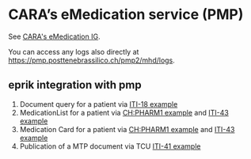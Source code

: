 # CARA’s eMedication service (PMP)

See [CARA's eMedication IG](https://cara-ch.github.io/emed-service-guide/).

You can access any logs also directly at https://pmp.posttenebrassilico.ch/pmp2/mhd/logs.

## eprik integration with pmp

1. Document query for a patient
   via [ITI-18 example](https://test.ahdis.ch/eprik-cara/index.html#/transaction/7a4274bb-091d-4a80-b14c-f794f2855307)
2. MedicationList for a patient
   via [CH:PHARM1 example](https://test.ahdis.ch/eprik-cara/index.html#/transaction/5dac850b-5747-4ce1-81c7-c63e347fe169)
   and [ITI-43 example](https://test.ahdis.ch/eprik-cara/index.html#/transaction/2a36ada6-aa26-4e3c-a237-981c2394b6a3)
3. Medication Card for a patient
   via [CH:PHARM1 example](https://test.ahdis.ch/eprik-cara/index.html#/transaction/d457b972-35b8-439d-b424-f2815b02eb3e)
   and [ITI-43 example](https://test.ahdis.ch/eprik-cara/index.html#/transaction/bc6d0137-a942-42d6-84ad-7841d3f5b6d6)
4. Publication of a MTP document via
   TCU [ITI-41 example](https://test.ahdis.ch/eprik-cara/index.html#/transaction/9e9b0fb9-b9e5-4ab6-92e7-5bd886cada8d) 
